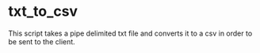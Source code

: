 # txt_to_csv
This script takes a pipe delimited txt file and converts it to a csv in order to be sent to the client.
